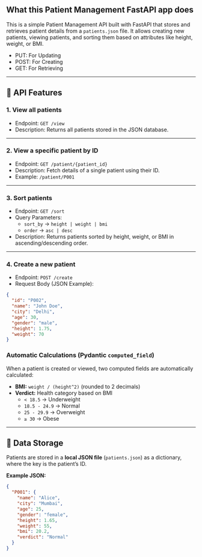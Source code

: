 ## What this Patient Management FastAPI app does

This is a simple Patient Management API built with FastAPI that stores and retrieves patient details from a `patients.json` file. It allows creating new patients, viewing patients, and sorting them based on attributes like height, weight, or BMI.

- PUT: For Updating
- POST: For Creating
- GET: For Retrieving 
---

## 🚀 API Features

### 1. View all patients
- Endpoint: `GET /view`
- Description: Returns all patients stored in the JSON database.

---

### 2. View a specific patient by ID
- Endpoint: `GET /patient/{patient_id}`
- Description: Fetch details of a single patient using their ID.
- Example: `/patient/P001`

---

### 3. Sort patients
- Endpoint: `GET /sort`
- Query Parameters:
  - `sort_by` → `height | weight | bmi`
  - `order` → `asc | desc`
- Description: Returns patients sorted by height, weight, or BMI in ascending/descending order.

---

### 4. Create a new patient
- Endpoint: `POST /create`
- Request Body (JSON Example):
```json
{
  "id": "P002",
  "name": "John Doe",
  "city": "Delhi",
  "age": 30,
  "gender": "male",
  "height": 1.75,
  "weight": 70
}
```


### Automatic Calculations (Pydantic `computed_field`)

When a patient is created or viewed, two computed fields are automatically calculated:

- **BMI:** `weight / (height^2)` (rounded to 2 decimals)
- **Verdict:** Health category based on BMI
  - `< 18.5` → Underweight
  - `18.5 - 24.9` → Normal
  - `25 - 29.9` → Overweight
  - `≥ 30` → Obese

---

## 📂 Data Storage

Patients are stored in a **local JSON file** (`patients.json`) as a dictionary, where the key is the patient’s ID.

**Example JSON:**
```json
{
  "P001": {
    "name": "Alice",
    "city": "Mumbai",
    "age": 25,
    "gender": "female",
    "height": 1.65,
    "weight": 55,
    "bmi": 20.2,
    "verdict": "Normal"
  }
}
